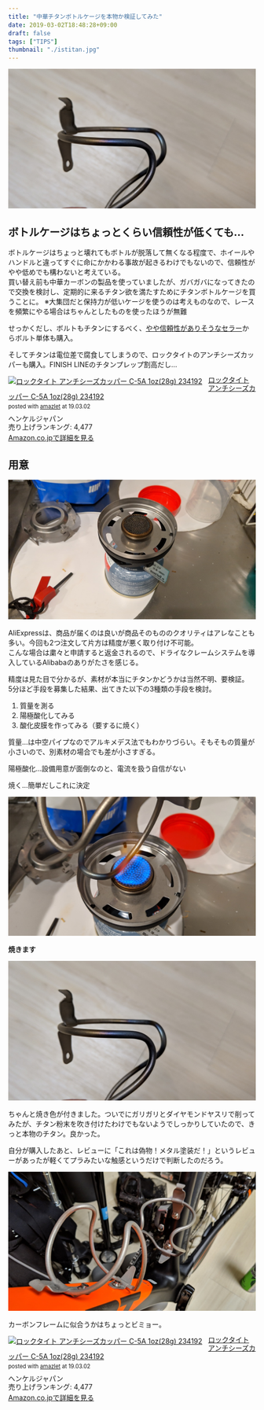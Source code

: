 ```yaml
---
title: "中華チタンボトルケージを本物か検証してみた"
date: 2019-03-02T18:48:28+09:00
draft: false
tags: ["TIPS"]
thumbnail: "./istitan.jpg"
---
```

![image](./istitan.jpg)
## ボトルケージはちょっとくらい信頼性が低くても…

ボトルケージはちょっと壊れてもボトルが脱落して無くなる程度で、ホイールやハンドルと違ってすぐに命にかかわる事故が起きるわけでもないので、信頼性がやや低めでも構わないと考えている。  
買い替え前も中華カーボンの製品を使っていましたが、ガバガバになってきたので交換を検討し、定期的に来るチタン欲を満たすためにチタンボトルケージを買うことに。
※大集団だと保持力が低いケージを使うのは考えものなので、レースを頻繁にやる場合はちゃんとしたものを使ったほうが無難

せっかくだし、ボルトもチタンにするべく、[やや信頼性がありそうなセラー](http://s.click.aliexpress.com/e/ccF7RFx2)からボルト単体も購入。

そしてチタンは電位差で腐食してしまうので、ロックタイトのアンチシーズカッパーも購入。FINISH LINEのチタンプレップ割高だし…

<div class="amazlet-box" style="margin-bottom:0px;"><div class="amazlet-image" style="float:left;margin:0px 12px 1px 0px;"><a href="http://www.amazon.co.jp/exec/obidos/ASIN/B001HW6QA8/gensobunya-22/ref=nosim/" name="amazletlink" target="_blank"><img src="https://images-fe.ssl-images-amazon.com/images/I/41KD8VqjaKL._SL160_.jpg" alt="ロックタイト アンチシーズカッパー C-5A 1oz(28g) 234192" style="border: none;" /></a></div><div class="amazlet-info" style="line-height:120%; margin-bottom: 10px"><div class="amazlet-name" style="margin-bottom:10px;line-height:120%"><a href="http://www.amazon.co.jp/exec/obidos/ASIN/B001HW6QA8/gensobunya-22/ref=nosim/" name="amazletlink" target="_blank">ロックタイト アンチシーズカッパー C-5A 1oz(28g) 234192</a><div class="amazlet-powered-date" style="font-size:80%;margin-top:5px;line-height:120%">posted with <a href="http://www.amazlet.com/" title="amazlet" target="_blank">amazlet</a> at 19.03.02</div></div><div class="amazlet-detail">ヘンケルジャパン <br />売り上げランキング: 4,477<br /></div><div class="amazlet-sub-info" style="float: left;"><div class="amazlet-link" style="margin-top: 5px"><a href="http://www.amazon.co.jp/exec/obidos/ASIN/B001HW6QA8/gensobunya-22/ref=nosim/" name="amazletlink" target="_blank">Amazon.co.jpで詳細を見る</a></div></div></div><div class="amazlet-footer" style="clear: left"></div></div>


## 用意

![image](./burn.jpg)

AliExpressは、商品が届くのは良いが商品そのもののクオリティはアレなことも多い。今回も2つ注文して片方は精度が悪く取り付け不可能。  
こんな場合は粛々と申請すると返金されるので、ドライなクレームシステムを導入しているAlibabaのありがたさを感じる。

精度は見た目で分かるが、素材が本当にチタンかどうかは当然不明、要検証。  
5分ほど手段を募集した結果、出てきた以下の3種類の手段を検討。

1. 質量を測る
1. 陽極酸化してみる
1. 酸化皮膜を作ってみる（要するに焼く）

質量…は中空パイプなのでアルキメデス法でもわかりづらい。そもそもの質量が小さいので、別素材の場合でも差が小さすぎる。

陽極酸化…設備用意が面倒なのと、電流を扱う自信がない

焼く…簡単だしこれに決定

![image](./burning.jpg)

**焼きます**

![image](./istitan.jpg)

ちゃんと焼き色が付きました。ついでにガリガリとダイヤモンドヤスリで削ってみたが、チタン粉末を吹き付けたわけでもないようでしっかりしていたので、きっと本物のチタン。良かった。

自分が購入したあと、レビューに「これは偽物！メタル塗装だ！」というレビューがあったが軽くてプラみたいな触感というだけで判断したのだろう。

![image](./installed.jpg)

カーボンフレームに似合うかはちょっとビミョー。

<div class="amazlet-box" style="margin-bottom:0px;"><div class="amazlet-image" style="float:left;margin:0px 12px 1px 0px;"><a href="http://www.amazon.co.jp/exec/obidos/ASIN/B001HW6QA8/gensobunya-22/ref=nosim/" name="amazletlink" target="_blank"><img src="https://images-fe.ssl-images-amazon.com/images/I/41KD8VqjaKL._SL160_.jpg" alt="ロックタイト アンチシーズカッパー C-5A 1oz(28g) 234192" style="border: none;" /></a></div><div class="amazlet-info" style="line-height:120%; margin-bottom: 10px"><div class="amazlet-name" style="margin-bottom:10px;line-height:120%"><a href="http://www.amazon.co.jp/exec/obidos/ASIN/B001HW6QA8/gensobunya-22/ref=nosim/" name="amazletlink" target="_blank">ロックタイト アンチシーズカッパー C-5A 1oz(28g) 234192</a><div class="amazlet-powered-date" style="font-size:80%;margin-top:5px;line-height:120%">posted with <a href="http://www.amazlet.com/" title="amazlet" target="_blank">amazlet</a> at 19.03.02</div></div><div class="amazlet-detail">ヘンケルジャパン <br />売り上げランキング: 4,477<br /></div><div class="amazlet-sub-info" style="float: left;"><div class="amazlet-link" style="margin-top: 5px"><a href="http://www.amazon.co.jp/exec/obidos/ASIN/B001HW6QA8/gensobunya-22/ref=nosim/" name="amazletlink" target="_blank">Amazon.co.jpで詳細を見る</a></div></div></div><div class="amazlet-footer" style="clear: left"></div></div>
